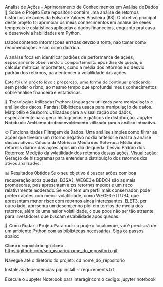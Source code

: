 Análise de Ações - Aprimoramento de Conhecimentos em Análise de Dados
📖 Sobre o Projeto
Este repositório contém uma análise de retornos históricos de ações da Bolsa de Valores Brasileira (B3). O objetivo principal deste projeto foi aprimorar os meus conhecimentos em análise de séries temporais e estatísticas aplicadas a dados financeiros, enquanto praticava e desenvolvia habilidades em Python.

Dados contendo informações erradas devido a fonte, não tomar como recomendações e sim como didática.

A análise foca em identificar padrões de performance de ações, especialmente observando o comportamento após dias de queda, e calcular métricas importantes, como a média dos retornos e o desvio padrão dos retornos, para entender a volatilidade das ações.

Este foi um projeto leve e prazeroso, uma forma de continuar praticando sem perder o ritmo, ao mesmo tempo que aprofundei meus conhecimentos sobre análise financeira e estatísticas.

🧰 Tecnologias Utilizadas
Python: Linguagem utilizada para manipulação e análise dos dados.
Pandas: Biblioteca usada para manipulação de dados.
Matplotlib e Seaborn: Utilizadas para a visualização dos dados, especialmente para gerar histogramas e gráficos de distribuição.
Jupyter Notebook: Ambiente de desenvolvimento utilizado para a análise interativa.

⚙️ Funcionalidades
Filtragem de Dados: Uma análise simples como filtrar as ações que tiveram um retorno negativo no dia anterior e realiza a análise desses ativos.
Cálculo de Métricas:
Média dos Retornos: Média dos retornos diários das ações após um dia de queda.
Desvio Padrão dos Retornos: Medição da volatilidade dos retornos dessas ações.
Visualização: Geração de histogramas para entender a distribuição dos retornos dos ativos analisados.

📊 Resultados Obtidos
Se o seu objetivo é buscar ações com boa recuperação após quedas, B3SA3, WEGE3 e BBDC4 são as mais promissoras, pois apresentam altos retornos médios e um risco relativamente moderado.
Se você tem um perfil mais conservador, pode preferir ações com menor volatilidade, como WEGE3 e ITUB4, que apresentam menor risco com retornos ainda interessantes.
ELET3, por outro lado, apresenta um desempenho pior em termos de média dos retornos, além de uma maior volatilidade, o que pode não ser tão atraente para investidores que buscam estabilidade após quedas.

🚀 Como Rodar o Projeto
Para rodar o projeto localmente, você precisará de um ambiente Python com as bibliotecas necessárias. Siga os passos abaixo:

Clone o repositório:
git clone https://github.com/seu_usuario/nome_do_repositorio.git

Navegue até o diretório do projeto:
cd nome_do_repositorio

Instale as dependências:
pip install -r requirements.txt

Execute o Jupyter Notebook para interagir com o código:
jupyter notebook
